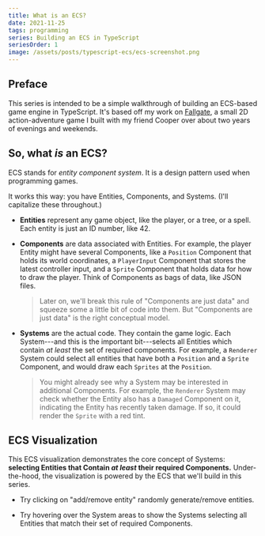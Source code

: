```yaml
---
title: What is an ECS?
date: 2021-11-25
tags: programming
series: Building an ECS in TypeScript
seriesOrder: 1
image: /assets/posts/typescript-ecs/ecs-screenshot.png
---
```


## Preface

This series is intended to be a simple walkthrough of building an ECS-based game engine in TypeScript. It's based off my work on [Fallgate](/posts/fallgate/), a small 2D action-adventure game I built with my friend Cooper over about two years of evenings and weekends.

## So, what _is_ an ECS?

ECS stands for _entity component system_. It is a design pattern used when programming games.

It works this way: you have Entities, Components, and Systems. (I'll capitalize these throughout.)

- **Entities** represent any game object, like the player, or a tree, or a spell. Each entity is just an ID number, like 42.

- **Components** are data associated with Entities. For example, the player Entity might have several Components, like a `Position` Component that holds its world coordinates, a `PlayerInput` Component that stores the latest controller input, and a `Sprite` Component that holds data for how to draw the player. Think of Components as bags of data, like JSON files.

    > Later on, we'll break this rule of "Components are just data" and squeeze some a little bit of code into them. But "Components are just data" is the right conceptual model.

- **Systems** are the actual code. They contain the game logic. Each System---and this is the important bit---selects all Entities which contain _at least_ the set of required components. For example, a `Renderer` System could select all entities that have both a `Position` and a `Sprite` Component, and would draw each `Sprites` at the `Position`.

    > You might already see why a System may be interested in additional Components. For example, the `Renderer` System may check whether the Entity also has a `Damaged` Component on it, indicating the Entity has recently taken damage. If so, it could render the `Sprite` with a red tint.

## ECS Visualization

This ECS visualization demonstrates the core concept of Systems: **selecting Entities that Contain _at least_ their required Components.** Under-the-hood, the visualization is powered by the ECS that we'll build in this series.

<script defer src="/assets/lib/three-r131.min.js"></script>
<script defer src="/assets/lib/p5-1.4.0.min.js"></script>
<script defer src="/assets/p5js/03-ecs-diagram.js"></script>
<div class="fig dt w-100 ba">
    <div id="parent" class="dtc v-mid tc">
    </div>
</div>

- Try clicking on "add/remove entity" randomly generate/remove entities.

- Try hovering over the System areas to show the Systems selecting all Entities that match their set of required Components.
